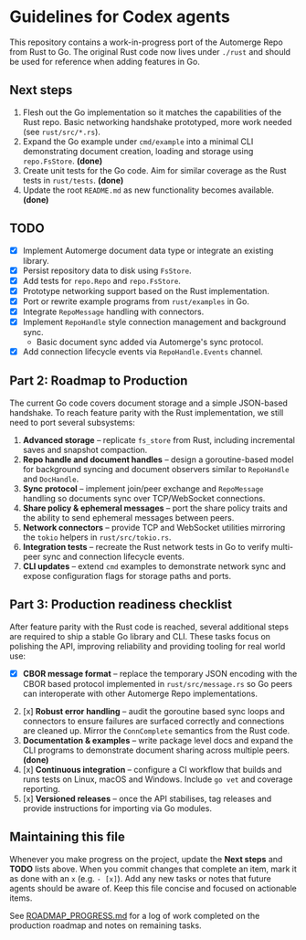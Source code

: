 # Guidelines for Codex agents

This repository contains a work-in-progress port of the Automerge Repo from Rust to Go. The original Rust code now lives under `./rust` and should be used for reference when adding features in Go.

## Next steps

1. Flesh out the Go implementation so it matches the capabilities of the Rust repo. Basic networking handshake prototyped, more work needed (see `rust/src/*.rs`).
2. Expand the Go example under `cmd/example` into a minimal CLI demonstrating document creation, loading and storage using `repo.FsStore`. **(done)**
3. Create unit tests for the Go code. Aim for similar coverage as the Rust tests in `rust/tests`. **(done)**
4. Update the root `README.md` as new functionality becomes available. **(done)**

## TODO

- [x] Implement Automerge document data type or integrate an existing library.
- [x] Persist repository data to disk using `FsStore`.
- [x] Add tests for `repo.Repo` and `repo.FsStore`.
- [x] Prototype networking support based on the Rust implementation.
- [x] Port or rewrite example programs from `rust/examples` in Go.
- [x] Integrate `RepoMessage` handling with connectors.
- [x] Implement `RepoHandle` style connection management and background sync.
  - Basic document sync added via Automerge's sync protocol.
- [x] Add connection lifecycle events via `RepoHandle.Events` channel.

## Part 2: Roadmap to Production

The current Go code covers document storage and a simple JSON-based handshake.
To reach feature parity with the Rust implementation, we still need to port
several subsystems:

1. **Advanced storage** – replicate `fs_store` from Rust, including incremental
   saves and snapshot compaction.
2. **Repo handle and document handles** – design a goroutine-based model for
   background syncing and document observers similar to `RepoHandle` and
   `DocHandle`.
3. **Sync protocol** – implement join/peer exchange and `RepoMessage` handling
   so documents sync over TCP/WebSocket connections.
4. **Share policy & ephemeral messages** – port the share policy traits and the
   ability to send ephemeral messages between peers.
5. **Network connectors** – provide TCP and WebSocket utilities mirroring the
   `tokio` helpers in `rust/src/tokio.rs`.
6. **Integration tests** – recreate the Rust network tests in Go to verify
   multi-peer sync and connection lifecycle events.
7. **CLI updates** – extend `cmd` examples to demonstrate network sync and
   expose configuration flags for storage paths and ports.

## Part 3: Production readiness checklist

After feature parity with the Rust code is reached, several additional steps are
required to ship a stable Go library and CLI. These tasks focus on polishing the
API, improving reliability and providing tooling for real world use:

- [x] **CBOR message format** – replace the temporary JSON encoding with the
  CBOR based protocol implemented in `rust/src/message.rs` so Go peers can
  interoperate with other Automerge Repo implementations.
2. [x] **Robust error handling** – audit the goroutine based sync loops and
   connectors to ensure failures are surfaced correctly and connections are
   cleaned up. Mirror the `ConnComplete` semantics from the Rust code.
3. **Documentation & examples** – write package level docs and expand the CLI
   programs to demonstrate document sharing across multiple peers. **(done)**
4. [x] **Continuous integration** – configure a CI workflow that builds and runs
   tests on Linux, macOS and Windows. Include `go vet` and coverage reporting.
5. [x] **Versioned releases** – once the API stabilises, tag releases and provide
   instructions for importing via Go modules.

## Maintaining this file

Whenever you make progress on the project, update the **Next steps** and **TODO** lists above. When you commit changes that complete an item, mark it as done with an `x` (e.g. `- [x]`). Add any new tasks or notes that future agents should be aware of. Keep this file concise and focused on actionable items.

See [ROADMAP_PROGRESS.md](ROADMAP_PROGRESS.md) for a log of work completed on
the production roadmap and notes on remaining tasks.
